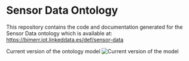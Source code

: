 # Sensor Data Ontology
This repository contains the code and documentation generated for the Sensor Data ontology which is available at:
https://bimerr.iot.linkeddata.es/def/sensor-data

Current version of the ontology model
![Current version of the model](https://github.com/oeg-upm/bimerr-occupant-behavior/tree/master/diagrams/Occupancy_Behavior.jpg "Occupancy Profile model")
